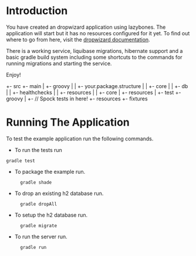 # Introduction

You have created an dropwizard application using lazybones. The application will start but it has no resources
configured for it yet. To find out where to go from here, visit the [dropwizard documentation](dropwizard.codahale.com).

There is a working service, liquibase migrations, hibernate support and a basic gradle build system including some
shortcuts to the commands for running migrations and starting the service.

Enjoy!

<proj>
      +- src
          +- main
          |   +- groovy
          |   |     +- your.package.structure
          |   |           +- core
          |   |           +- db
          |   |           +- healthchecks
          |   |           +- resources
          |   |           +- core
          |   +- resources
          |
          +- test
              +- groovy
              |     +- // Spock tests in here!
              +- resources
                    +- fixtures

# Running The Application

To test the example application run the following commands.

* To run the tests run

`gradle test`

* To package the example run.

        gradle shade

* To drop an existing h2 database run.

        gradle dropAll

* To setup the h2 database run.

        gradle migrate

* To run the server run.

        gradle run



